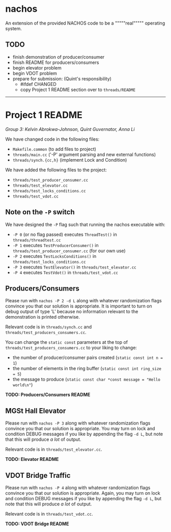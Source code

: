 # nachos

An extension of the provided NACHOS code to be a """""real""""" operating system.

## TODO

- finish demonstration of producer/consumer
- finish README for producers/consumers
- begin elevator problem
- begin VDOT problem
- prepare for submission: (Quint's responsibility)
  - #ifdef CHANGED
  - copy Project 1 README section over to `threads/README`

---

# Project 1 README

_Group 3: Kelvin Abrokwa-Johnson, Quint Guvernator, Anna Li_

We have changed code in the following files:

  - `Makefile.common` (to add files to project)
  - `threads/main.cc` ('-P' argument parsing and new external functions)
  - `threads/synch.{cc,h}` (implement Lock and Condition)

We have added the following files to the project:

  - `threads/test_producer_consumer.cc`
  - `threads/test_elevator.cc`
  - `threads/test_locks_conditions.cc`
  - `threads/test_vdot.cc`

## Note on the `-P` switch

We have designed the `-P` flag such that running the nachos executable with:

  - `-P 0` (or no flag passed) executes `ThreadTest()` in `threads/threadtest.cc`
  - `-P 1` executes `TestProducerConsumer()` in `threads/test_producer_consumer.cc` (for our own use)
  - `-P 2` executes `TestLocksConditions()` in `threads/test_locks_conditions.cc`
  - `-P 3` executes `TestElevator()` in `threads/test_elevator.cc`
  - `-P 4` executes `TestVdot()` in `threads/test_vdot.cc`

## Producers/Consumers

Please run with `nachos -P 2 -d L` along with whatever randomization flags
convince you that our solution is appropriate. It is important to turn on debug
output of type 'L' because no information relevant to the demonstration is
printed otherwise.

Relevant code is in `threads/synch.cc` and
`threads/test_producers_consumers.cc`.

You can change the `static const` parameters at the top of `threads/test_producers_consumers.cc` to your liking to change:

  - the number of producer/consumer pairs created (`static const int n = 1`)
  - the number of elements in the ring buffer (`static const int ring_size = 5`)
  - the message to produce (`static const char *const message = "Hello world\n"`)

**TODO: Producers/Consumers README**

## MGSt Hall Elevator

Please run with `nachos -P 3` along with whatever randomization flags convince
you that our solution is appropriate. You may turn on lock and condition DEBUG
messages if you like by appending the flag `-d L`, but note that this will
produce *a lot* of output.

Relevant code is in `threads/test_elevator.cc`.

**TODO: Elevator README**

## VDOT Bridge Traffic

Please run with `nachos -P 4` along with whatever randomization flags convince
you that our solution is appropriate. Again, you may turn on lock and condition
DEBUG messages if you like by appending the flag `-d L`, but note that this
will produce *a lot* of output.

Relevant code is in `threads/test_vdot.cc`.

**TODO: VDOT Bridge README**
